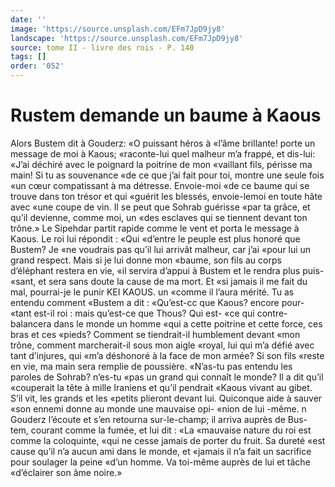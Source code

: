 ```yaml
---
date: ''
image: 'https://source.unsplash.com/EFm7JpD9jy8'
landscape: 'https://source.unsplash.com/EFm7JpD9jy8'
source: tome II - livre des rois - P. 140
tags: []
order: '052'
---
```


# Rustem demande un baume à Kaous

Alors Bustem dit à Gouderz: «O puissant héros à «l’âme brillante! porte un message de moi à Kaous; «raconte-lui quel malheur m’a frappé, et dis-lui: «J’ai déchiré avec le poignard la poitrine de mon «vaillant fils, périsse ma main! Si tu as souvenance «de ce que j’ai fait pour toi, montre une seule fois «un cœur compatissant à ma détresse. Envoie-moi «de ce baume qui se trouve dans ton trésor et qui «guérit les blessés, envoie-lemoi en toute hâte avec «une coupe de vin. Il se peut que Sohrab guérisse «par ta grâce, et qu’il devienne, comme moi, un «des esclaves qui se tiennent devant ton trône.»
Le Sipehdar partit rapide comme le vent et porta le message à Kaous. Le roi lui répondit : «Qui «d’entre le peuple est plus honoré que Bustem? Je
«ne voudrais pas qu’il lui arrivât malheur, car j’ai
«pour lui un grand respect. Mais si je lui donne mon «baume, son fils au corps d’éléphant restera en vie,
«il servira d’appui à Bustem et le rendra plus puis- «sant, et sera sans doute la cause de ma mort. Et «si jamais il me fait du mal, pourrai-je le punir
KEI KAOUS. un «comme il l’aura mérité. Tu as entendu comment
«Bustem a dit : «Qu’est-cc que Kaous? encore pour-
«tant est-il roi : mais qu’est-ce que Thous? Qui est-
«ce qui contre-balancera dans le monde un homme
«qui a cette poitrine et cette force, ces bras et ces
«pieds? Comment se tiendrait-il humblement devant
«mon trône, comment marcherait-il sous mon aigle
«royal, lui qui m’a défié avec tant d’injures, qui
«m’a déshonoré à la face de mon armée? Si son fils
«reste en vie, ma main sera remplie de poussière.
«N’as-tu pas entendu les paroles de Sohrab? n’es-tu
«pas un grand qui connaît le monde? Il a dit qu’il
«couperait la tête à mille Iraniens et qu’il pendrait
«Kaous vivant au gibet. S’il vit, les grands et les
«petits plieront devant lui. Quiconque aide à sauver
«son ennemi donne au monde une mauvaise opi- «nion de lui -même. n Gouderz l’écoute et s’en
retourna sur-le-champ; il arriva auprès de Bus- tem, courant comme la fumée, et lui dit : «La «mauvaise nature du roi est comme la coloquinte, «qui ne cesse jamais de porter du fruit. Sa dureté «est cause qu’il n’a aucun ami dans le monde, et «jamais il n’a fait un sacrifice pour soulager la peine «d’un homme. Va toi-même auprès de lui et tâche «d’éclairer son âme noire.»
